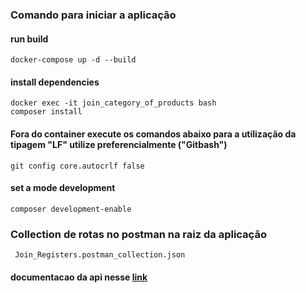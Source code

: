 ### Comando para iniciar a aplicação

#### run build
```
docker-compose up -d --build
```

#### install dependencies
```
docker exec -it join_category_of_products bash
composer install
```

#### Fora do container  execute os comandos abaixo para a utilização da tipagem "LF" utilize preferencialmente ("Gitbash")
```
git config core.autocrlf false
```

#### set a mode development
```
composer development-enable
```

### Collection de rotas no postman na raiz da aplicação
````
 Join_Registers.postman_collection.json
````

#### documentacao da api nesse [link](https://documenter.getpostman.com/view/7013209/TzCJfUnR)


